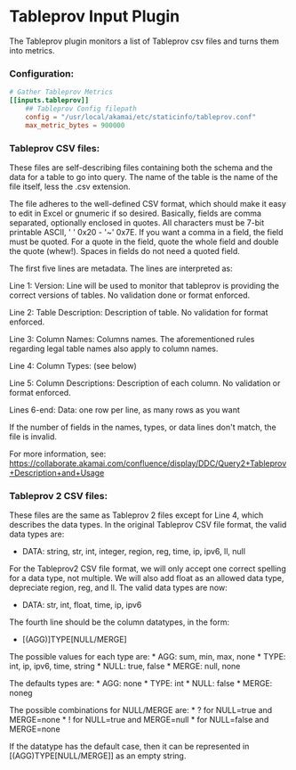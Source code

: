 # Tableprov Input Plugin

The Tableprov plugin monitors a list of Tableprov csv files and turns them into metrics.

### Configuration:

```toml
# Gather Tableprov Metrics
[[inputs.tableprov]]
	## Tableprov Config filepath
	config = "/usr/local/akamai/etc/staticinfo/tableprov.conf"
	max_metric_bytes = 900000
```

### Tableprov CSV files:

These files are self-describing files containing both the schema and the data for a table to go into query. The name of the table is the name of the file itself, less the .csv extension.

The file adheres to the well-defined CSV format, which should make it easy to edit in Excel or gnumeric if so desired. Basically, fields are comma separated, optionally enclosed in quotes. All characters must be 7-bit printable ASCII, ' ' 0x20 - '~' 0x7E. If you want a comma in a field, the field must be quoted. For a quote in the field, quote the whole field and double the quote (whew!). Spaces in fields do not need a quoted field.

The first five lines are metadata. The lines are interpreted as:

Line 1: Version: Line will be used to monitor that tableprov is providing the correct versions of tables. No validation done or format enforced. 

Line 2: Table Description: Description of table. No validation for format enforced. 

Line 3: Column Names: Columns names. The aforementioned rules regarding legal table names also apply to column names. 

Line 4: Column Types: (see below) 

Line 5: Column Descriptions: Description of each column. No validation or format enforced. 

Lines 6-end: Data: one row per line, as many rows as you want

If the number of fields in the names, types, or data lines don't match, the file is invalid. 

For more information, see: https://collaborate.akamai.com/confluence/display/DDC/Query2+Tableprov+Description+and+Usage

### Tableprov 2 CSV files:

These files are the same as Tableprov 2 files except for Line 4, which describes the data types. In the original Tableprov CSV file format, the valid data types are:
* DATA: string, str, int, integer, region, reg, time, ip, ipv6, ll, null

For the Tableprov2 CSV file format, we will only accept one correct spelling for a data type, not multiple. We will also add float as an allowed data type, depreciate region, reg, and ll. The valid data types are now:
* DATA: str, int, float, time, ip, ipv6

The fourth line should be the column datatypes, in the form:
* [(AGG)]TYPE[NULL/MERGE]

The possible values for each type are:
		* AGG: sum, min, max, none
		* TYPE: int, ip, ipv6, time, string
		* NULL: true, false
		* MERGE: null, none

The defaults types are:
		* AGG: none
		* TYPE: int
		* NULL: false
		* MERGE: noneg

The possible combinations for NULL/MERGE are:
		* ? for NULL=true and MERGE=none
		* ! for NULL=true and MERGE=null
		*   for NULL=false and MERGE=none

If the datatype has the default case, then it can be represented in [(AGG)TYPE[NULL/MERGE]] as an empty string.
